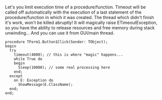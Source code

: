 Let's you limit execution time of a procedure/function.
Timeout will be called off automatically with the execution of a last statement of the procedure/function in which it was created.
The thread which didn't finish it's work, won't be killed abruptly! It will magically raise ETimeoutException, so you have the ability to release resources and free memory during stack unwinding... And you can use it from GUI/main thread.

```
procedure TForm1.Button1Click(Sender: TObject);
begin
  try
    timeout(4000); // this is where "magic" happens...
    while True do
    begin
      Sleep(10000); // some real processing here
    end;
  except
    on E: Exception do
      ShowMessage(E.ClassName);
  end;
end;
```